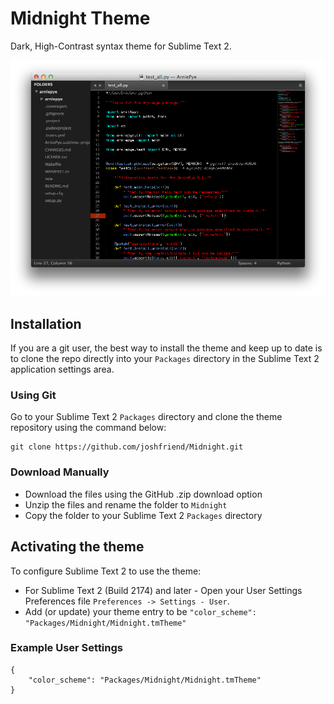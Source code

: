 # Midnight Theme

Dark, High-Contrast syntax theme for Sublime Text 2.

![screenshot](screenshot.png)

## Installation

If you are a git user, the best way to install the theme and keep up to date is to clone the repo directly into your `Packages` directory in the Sublime Text 2 application settings area.

### Using Git

Go to your Sublime Text 2 `Packages` directory and clone the theme repository using the command below:

    git clone https://github.com/joshfriend/Midnight.git

### Download Manually

* Download the files using the GitHub .zip download option
* Unzip the files and rename the folder to `Midnight`
* Copy the folder to your Sublime Text 2 `Packages` directory

## Activating the theme

To configure Sublime Text 2 to use the theme:

* For Sublime Text 2 (Build 2174) and later - Open your User Settings Preferences file `Preferences -> Settings - User`.
* Add (or update) your theme entry to be `"color_scheme": "Packages/Midnight/Midnight.tmTheme"`

### Example User Settings

    {
        "color_scheme": "Packages/Midnight/Midnight.tmTheme"
    }
